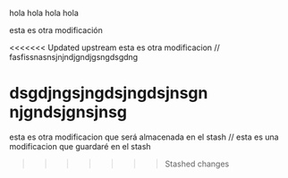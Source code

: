 hola hola hola hola 


esta es otra modificación 


<<<<<<< Updated upstream
esta es otra modificacion // fasfissnasnsjnjndjgndjgsngdsgdng

dsgdjngsjngdsjngdsjnsgn
njgndsjgnsjnsg
=======
esta es otra modificacion que será almacenada en el stash // esta es una modificacion  que guardaré en el stash 
>>>>>>> Stashed changes




